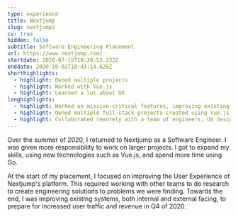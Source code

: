 ```yaml
---
type: experience
title: Nextjump
slug: nextjump2
cv: true
hidden: false
subtitle: Software Engineering Placement
url: https://www.nextjump.com/
startdate: 2020-07-15T18:39:55.332Z
enddate: 2020-10-02T18:43:14.626Z
shorthighlights:
  - highlight: Owned multiple projects
  - highlight: Worked with Vue.js
  - highlight: Learned a lot about UX
longhighlights:
  - highlight: Worked on mission-critical features, improving existing and creating new systems to prepare for increased site traffic and revenue in Q4 2020
  - highlight: Owned multiple full-stack projects created using Vue.js and Go
  - highlight: Collaborated remotely with a team of engineers, UX designers and business associates to research and implement solutions on how to improve UX
---
```


Over the summer of 2020, I returned to Nextjump as a Software Engineer. I was given more responsibility to work on larger projects. I got to expand my skills, using new technologies such as Vue.js, and spend more time using Go.

At the start of my placement, I focused on improving the User Experience of Nextjump's platform. This required working with other teams to do research to create engineering solutions to problems we were finding. Towards the end, I was improving existing systems, both internal and external facing, to prepare for increased user traffic and revenue in Q4 of 2020.

